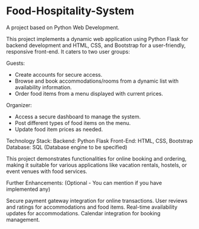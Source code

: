 # Food-Hospitality-System
A project based on Python Web Development.

This project implements a dynamic web application using Python Flask for backend development and HTML, CSS, and Bootstrap for a user-friendly, responsive front-end. It caters to two user groups:

Guests:
- Create accounts for secure access.
- Browse and book accommodations/rooms from a dynamic list with availability information.
- Order food items from a menu displayed with current prices.


Organizer:
- Access a secure dashboard to manage the system.
- Post different types of food items on the menu.
- Update food item prices as needed.

Technology Stack:
Backend: Python Flask
Front-End: HTML, CSS, Bootstrap
Database: SQL (Database engine to be specified)

 This project demonstrates functionalities for online booking and ordering, making it suitable for various applications like vacation rentals, hostels, or event venues with food services.

 Further Enhancements: (Optional - You can mention if you have implemented any)

Secure payment gateway integration for online transactions.
User reviews and ratings for accommodations and food items.
Real-time availability updates for accommodations.
Calendar integration for booking management.
